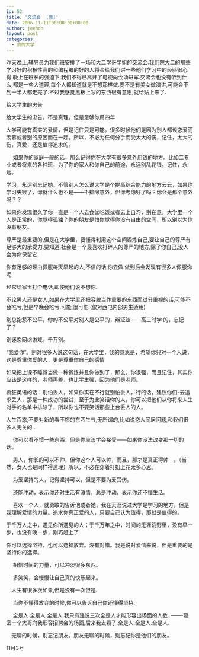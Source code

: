 ```yaml
---
id: 52
title: '交流会  [原]'
date: 2006-11-11T08:00:00+00:00
author: jeehon
layout: post
categories:
  - 我的大学
---
```

昨天晚上,辅导员为我们班安排了一场和大二学哥学姐的交流会.我们院大二的那些学习好的积极性高的和编程编的好的人将会给我们讲一些他们学习中的经验很心得.晚上在班长的强迫下,我们不得已离开了电视向会场进军.交流会也没有听到什么,都是一些大道理,每个人都知道就是不想那样做.要不是有美女做演讲,可能会不到一半人都走完了.不过我感觉黑板上写的东西很有意思,就给贴上来了.
                                                       
给大学生的忠告
                               
给大学生的忠告，不是真理，但是足够你用四年
                
大学可能有真实的爱情，但是记住只是可能。很多时候他们是因为别人都谈恋爱而羡慕或者别的原因而在一起。所以，不必为任何分手而受太大的伤，记住，太大的伤，真爱，还是值得追求的。
   
　 如果你的家庭一般的话，那么记得你在大学有很多意外用钱的地方。比如二专业或者将来的各种班，为了你的家人和你自己的前途，永远别乱花钱。记住，永远。
        
学习，永远别忘记她。不管别人怎么说大学是个提高综合能力的地方云云，如果你学习失败了，你就什么也不是——不排除意外，但你考虑好了吗？你会是那个意外吗？？
         
如果你发现很久了你一直是一个人去食堂吃饭或者去上自习，别在意，大学里一个人是正常的，你觉得孤独？你的朋友是怕你觉得你没有自由的空间，所以别以为你没有朋友。
        
尊严是最重要的,但是在大学里，要懂得利用这个空间锻炼自己,要让自己的尊严有足够大的承受力,要知道,社会是一个最喜欢打碎人的尊严的地方,除了你自己,没人会为你保留它.
        
你有足够的理由佩服每天早起的人,不信的话,你去做.做到后会发现有很多人佩服你呢.
        
经常给家里打个电话,即使他们说不想你.
        
不论男人还是女人,如果在大学里还把容貌当作重要的东西而过分重视的话,可能不会吃亏,但是早晚会吃亏.可能,很可能.(仅对西电内部男生适用)
        
别总抱怨不公平，你的不公平对别人是公平的，辨证法——高三时学 的，忘记了？
        
别迷恋网络游戏。千万别。
       
“我爱你”。别对很多人说这句话，在大学里，我的意思是，希望你只对一个人说，这是尊重你爱的人，更是尊重你自己的感情
         
如果把上课不睡觉当做一种锻炼并且你做到了，那么，你很强，而且记住，其实你应该是这样的，老师再差，也比学生强，因为他们是老师。
        
疯狂英语的话：别怕丢人，如果你实在不行就别怕丢人，行的话，建议你们-去追求丢人，那是一种成功的尝试，至于为此笑话你的人，你可以把他们从你将来人生对手的名单中排除了，所以你也不要笑话那些上台丢人的人。 　
       
人生百态,不要对新的看不惯的东西生气,无所谓的,比如说恋人同居问题,和我们很多人无关的..
  
　 你可以看不惯一些东西，但是你应该学会接受——如果你没法改变那一切的话。
  
　 男人，你长的可以不帅，但你这个人可以帅，而且，那才是真正得帅　。（当然，女人也是同样得道理）所以，不必在穿着打扮上花太多心思。
  
　 为爱坚持的人，记得坚持可以，但是不要为爱受伤。
  
　 还能冲动，表示你还对生活有激情，总是冲动，表示你还不懂生活。
   
　 喜欢一个人，就勇敢的告诉他或者她，我在天涯说过大学是学习的地方，但是我理解爱情的力量。追求你真正爱的人，只要自己认为值得，那就是值得的。
        
于千万人之中，遇见你所遇见的人；于千万年之中，时间的无涯荒野里，没有早一步，也没有晚一步，刚巧赶上了
  
你可以选择坚持，也可以选择放弃。没有对错。我是说对爱情来说，但是重要的是坚持你的选择。
  
　 相信时间的力量，可以冲淡很多东西。
  
　 多笑笑，会慢慢让自己真的快乐起来。
   
　人生有很多次如果,但是没有一次但是.
  
　 当你不懂得放弃的时候,你可以告诉自己你还懂得坚持.
  
　 全是人.全是人.全是人.我只有连说三次全是人才能形容出场面的人数. &#8212;&#8212;-寝室一个大哥向我形容招聘会的场面,后来我去看了.全是人.全是人.全是人.
  
　无聊的时候，别忘记朋友。朋友无聊的时候，别忘记你是他们的朋友。 　
                                                                                            
11月3号